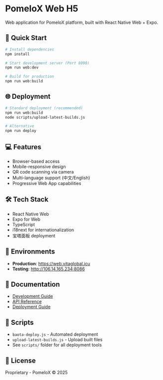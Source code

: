# PomeloX Web H5

Web application for PomeloX platform, built with React Native Web + Expo.

## 🚀 Quick Start

```bash
# Install dependencies
npm install

# Start development server (Port 8090)
npm run web:dev

# Build for production
npm run web:build
```

## 🌐 Deployment

```bash
# Standard deployment (recommended)
npm run web:build
node scripts/upload-latest-builds.js

# Alternative
npm run deploy
```

## 💻 Features

- Browser-based access
- Mobile-responsive design
- QR code scanning via camera
- Multi-language support (中文/English)
- Progressive Web App capabilities

## 🛠️ Tech Stack

- React Native Web
- Expo for Web
- TypeScript
- i18next for internationalization
- 宝塔面板 deployment

## 📁 Environments

- **Production**: https://web.vitaglobal.icu
- **Testing**: http://106.14.165.234:8086

## 📄 Documentation

- [Development Guide](CLAUDE.md)
- [API Reference](docs/API_GUIDE.md)
- [Deployment Guide](CLAUDE.md#web部署规范-critical)

## 🔧 Scripts

- `baota-deploy.js` - Automated deployment
- `upload-latest-builds.js` - Upload built files
- See `scripts/` folder for all deployment tools

## 📝 License

Proprietary - PomeloX © 2025